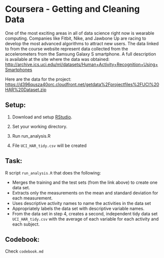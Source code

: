 # Coursera - Getting and Cleaning Data

One of the most exciting areas in all of data science right now is wearable computing. Companies like Fitbit, Nike, and Jawbone Up are racing to develop the most advanced algorithms to attract new users. The data linked to from the course website represent data collected from the accelerometers from the Samsung Galaxy S smartphone. A full description is available at the site where the data was obtained:
http://archive.ics.uci.edu/ml/datasets/Human+Activity+Recognition+Using+Smartphones

Here are the data for the project:
https://d396qusza40orc.cloudfront.net/getdata%2Fprojectfiles%2FUCI%20HAR%20Dataset.zip

## Setup:

1. Download and setup [RStudio](http://www.rstudio.com/).
 
2. Set your working directory.

3. Run run_analysis.R

4. File `UCI_HAR_tidy.csv` will be created

## Task:

R script `run_analysis.R` that does the following:

* Merges the training and the test sets (from the link above) to create one data set.
* Extracts only the measurements on the mean and standard deviation for each measurement.
* Uses descriptive activity names to name the activities in the data set
* Appropriately labels the data set with descriptive variable names.
* From the data set in step 4, creates a second, independent tidy data set `UCI_HAR_tidy.csv` with the average of each variable for each activity and each subject.

## Codebook:

Check `codebook.md`